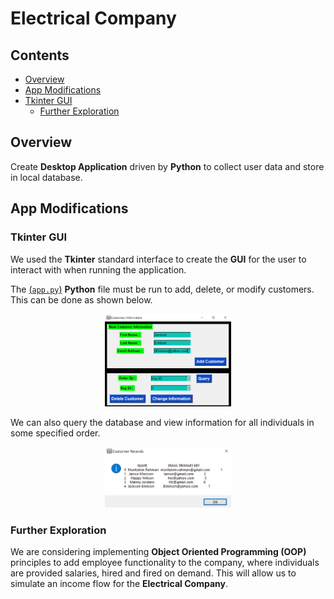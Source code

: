 # Electrical Company

## Contents
* [Overview](#Overview)
* [App Modifications](#App-Modifications)
* [Tkinter GUI](#Tkinter-GUI)
    * [Further Exploration](#Further-Exploration)

## Overview

Create <b>Desktop Application</b> driven by <b>Python</b> to collect user data and store in local database.</br>

## App Modifications

### Tkinter GUI

We used the <b>Tkinter</b> standard interface to create the <b>GUI</b> for the user to interact with when running the application.

The [(`app.py`)](app.py) <b>Python</b> file must be run to add, delete, or modify customers. This can be done as shown below.

<p align="center"><img src="Images/Demonstrations/Add_Customer.JPG" height="40%" width="40%" title="Adding Customer in Application." ></p>

We can also query the database and view information for all individuals in some specified order.

<p align="center"><img src="Images/Demonstrations/Query_DB.JPG" height="40%" width="40%" title="All Customer Information" ></p>

### Further Exploration

We are considering implementing <b>Object Oriented Programming (OOP)</b> principles to add employee functionality to the company, where individuals are provided salaries, hired and fired on demand. This will allow us to simulate an income flow for the **Electrical Company**.